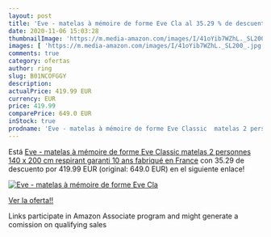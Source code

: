 ```yaml
---
layout: post
title: 'Eve - matelas à mémoire de forme Eve Cla al 35.29 % de descuento'
date: 2020-11-06 15:03:28
thumbnailImage: 'https://m.media-amazon.com/images/I/41oYib7WZhL._SL200_.jpg'
images: [ 'https://m.media-amazon.com/images/I/41oYib7WZhL._SL200_.jpg' ]
comments: true
category: ofertas
author: ring
slug: B01NCOFGGY
description:
actualPrice: 419.99 EUR
currency: EUR
price: 419.99
comparePrice: 649.0 EUR
inStock: true
prodname: 'Eve - matelas à mémoire de forme Eve Classic  matelas 2 personnes 140 x 200 cm  respirant  garanti 10 ans  fabriqué en France'
---
```


Está [Eve - matelas à mémoire de forme Eve Classic  matelas 2 personnes 140 x 200 cm  respirant  garanti 10 ans  fabriqué en France](https://www.amazon.fr/dp/B01NCOFGGY/?tag=tolees0d-21) con 35.29 de descuento por 419.99 EUR (original: 649.0 EUR) en el siguiente enlace!

[![Eve - matelas à mémoire de forme Eve Cla](https://m.media-amazon.com/images/I/41oYib7WZhL._SL200_.jpg)](https://www.amazon.fr/dp/B01NCOFGGY/?tag=tolees0d-21)

[Ver la oferta!!](https://www.amazon.fr/dp/B01NCOFGGY/?tag=tolees0d-21)

Links participate in Amazon Associate program and might generate a comission on qualifying sales


